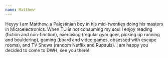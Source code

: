 ```yaml
---
name: Matthew 
---
```


Heyyy I am Matthew, a Palestinian boy in his mid-twenties doing his masters in Microelectronics. When TU is not
consuming my soul I enjoy reading (fiction and non-finction), exercising (regular gym goer, picking up running and
bouldering), gaming (board and video games, obsessed with escape rooms), and TV Shows (random Netflix and Rupauls). I
am happy you decided to come to DWH, see you there!
